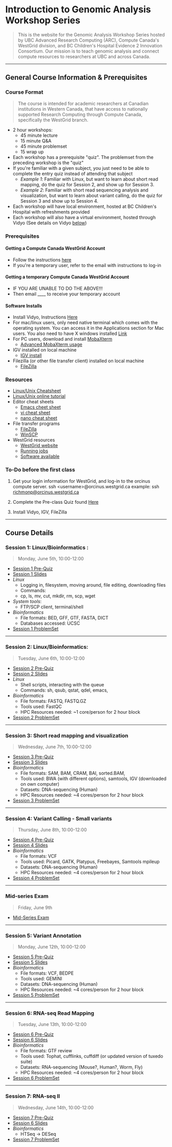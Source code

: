 # Introduction to Genomic Analysis Workshop Series
> This is the website for the Genomic Analysis Workshop Series hosted by UBC Advanced Research Computing (ARC), Compute Canada's WestGrid division, and BC Children's Hospital Evidence 2 Innovation Consortium.  Our mission is to teach genomic analysis and connect compute resources to researchers at UBC and across Canada. 

---

## General Course Information & Prerequisites
### Course Format
> The course is intended for academic researchers at Canadian institutions in Western Canada, that have access to nationally supported Research Computing through Compute Canada, specifically the WestGrid branch.  
+ 2 hour workshops:
  + 45 minute lecture
  + 15 minute Q&A
  + 45 minute problemset
  + 15 wrap up
+ Each workshop has a prerequisite "quiz".  The problemset from the preceding workshop is the "quiz"
+ If you're familiar with a given subject, you just need to be able to complete the entry quiz instead of attending that subject
  + *Example 1*: Familiar with Linux, but want to learn about short read mapping, do the quiz for Session 2, and show up for Session 3. 
  + *Example 2*: Familiar with short read sequencing analysis and visualization, but want to learn about variant calling, do the quiz for Session 3 and show up to Session 4.
+ Each workshop will have local environment, hosted at BC Children's Hospital with refreshments provided
+ Each workshop will also have a virtual environment, hosted through Vidyo (See details on Vidyo [below](#General-Course-Information-&-Prerequisites))
### Prerequisites
#### Getting a Compute Canada WestGrid Account
+ Follow the instructions [here](https://www.computecanada.ca/research-portal/account-management/apply-for-an-account/)
+ If you're a temporary user, refer to the email with instructions to log-in
#### Getting a temporary Compute Canada WestGrid Account
+ IF YOU ARE UNABLE TO DO THE ABOVE!!!
+ Then email ____ to receive your temporary account
#### Software Installs
+ Install Vidyo, Instructions [Here](https://github.com/Phillip-a-richmond/ARC-Bioinformatics-Training/blob/master/Vidyo_instructions.md)
+ For mac/linux users, only need native terminal which comes with the operating system.  You can access it in the Applications section for Mac users.  You also need to have X windows installed [Link](https://www.xquartz.org/)
+ For PC users, download and install [MobaXterm](http://mobaxterm.mobatek.net/) 
  + [Advanced MobaXterm usage](https://www.youtube.com/watch?v=Gkl8LD1rwlU)  
+ IGV installed on local machine 
  + [IGV install](https://www.broadinstitute.org/software/igv/log-in) 
+ Filezilla (or other file transfer client) installed on local machine
  + [FileZilla](https://filezilla-project.org/)
### Resources
+ [Linux/Unix Cheatsheet](https://github.com/Phillip-a-richmond/ARC-Bioinformatics-Training/blob/master/UnixCheatSheet.pdf) 
+ [Linux/Unix online tutorial](http://www.ee.surrey.ac.uk/Teaching/Unix/) 
+ Editor cheat sheets 
  + [Emacs cheet sheet](http://www.rgrjr.com/emacs/emacs_cheat.html) 
  + [vi cheat sheet](http://www.lagmonster.org/docs/vi.html) 
  + [nano cheat sheet](http://www.codexpedia.com/text-editor/nano-text-editor-command-cheatsheet/) 
+ File transfer programs  
  + [FileZilla](https://filezilla-project.org/)
  + [WinSCP](https://winscp.net/eng/download.php) 
+ WestGrid resources 
  + [WestGrid website](https://www.westgrid.ca/) 
  + [Running jobs](https://www.westgrid.ca/support/running_jobs) 
  + [Software available](https://www.westgrid.ca/support/software/) 
      
### To-Do before the first class
1. Get your login information for WestGrid, and log-in to the orcinus compute server.
ssh \<username\>@orcinus.westgrid.ca
example:
ssh richmonp@orcinus.westgrid.ca

2. Complete the Pre-class Quiz found [Here](https://github.com/Phillip-a-richmond/ARC-Bioinformatics-Training/blob/master/Pre-Course-Quiz.md)

3. Install Vidyo, IGV, FileZilla

---

## Course Details
### Session 1: Linux/Bioinformatics :
> Monday, June 5th, 10:00-12:00
+ [Session 1 Pre-Quiz](https://github.com/Phillip-a-richmond/ARC-Bioinformatics-Training/blob/master/Pre-Course-Quiz.md)
+ [Session 1 Slides]()
+ *Linux* 
  + Logging in, filesystem, moving around, file editing, downloading files
  + Commands:
  + cp, ls, mv, cut, mkdir, rm, scp, wget
+ *System tools*: 
  + FTP/SCP client, terminal/shell
+ *Bioinformatics*  
  + File formats: BED, GFF, GTF, FASTA, DICT
  + Databases accessed: UCSC
+ [Session 1 ProblemSet]()

---

### Session 2: Linux/Bioinformatics:
> Tuesday, June 6th, 10:00-12:00
+ [Session 2 Pre-Quiz](https://github.com/Phillip-a-richmond/ARC-Bioinformatics-Training/blob/master/Pre-Course-Quiz.md)
+ [Session 2 Slides]()
+ *Linux* 
  + Shell scripts, interacting with the queue
  + Commands: sh, qsub, qstat, qdel, emacs, 
+ *Bioinformatics* 
  + File formats: FASTQ, FASTQ.GZ 
  + Tools used: FastQC 
  + HPC Resources needed: ~1 core/person for 2 hour block  
+ [Session 2 ProblemSet]()

---

### Session 3: Short read mapping and visualization
> Wednesday, June 7th, 10:00-12:00
+ [Session 3 Pre-Quiz](https://github.com/Phillip-a-richmond/ARC-Bioinformatics-Training/blob/master/Pre-Course-Quiz.md)
+ [Session 3 Slides]()
+ *Bioinformatics*  
  + File formats: SAM, BAM, CRAM, BAI, sorted.BAM,
  + Tools used: BWA (with different options), samtools, IGV (downloaded on own computer)
  + Datasets: DNA-sequencing (Human)
  + HPC Resources needed: ~4 cores/person for 2 hour block
+ [Session 3 ProblemSet]()

---

### Session 4: Variant Calling - Small variants
> Thursday, June 8th, 10:00-12:00
+ [Session 4 Pre-Quiz](https://github.com/Phillip-a-richmond/ARC-Bioinformatics-Training/blob/master/Pre-Course-Quiz.md)
+ [Session 4 Slides]()
+ *Bioinformatics*  
  + File formats: VCF
  + Tools used: Picard, GATK, Platypus, Freebayes, Samtools mpileup
  + Datasets: DNA-sequencing (Human)
  + HPC Resources needed: ~4 cores/person for 2 hour block  
+ [Session 4 ProblemSet]()

---

### Mid-series Exam
> Friday, June 9th
+ [Mid-Series Exam]()

---

### Session 5: Variant Annotation
> Monday, June 12th, 10:00-12:00    
+ [Session 5 Pre-Quiz](https://github.com/Phillip-a-richmond/ARC-Bioinformatics-Training/blob/master/Pre-Course-Quiz.md)
+ [Session 5 Slides]()
+ *Bioinformatics*
  + File formats: VCF, BEDPE
  + Tools used: GEMINI
  + Datasets: DNA-sequencing (Human)
  + HPC Resources needed: ~4 cores/person for 2 hour block  
+ [Session 5 ProblemSet]()

---

### Session 6: RNA-seq Read Mapping
> Tuesday, June 13th, 10:00-12:00
+ [Session 6 Pre-Quiz](https://github.com/Phillip-a-richmond/ARC-Bioinformatics-Training/blob/master/Pre-Course-Quiz.md)
+ [Session 6 Slides]()
+ *Bioinformatics*
  + File formats: GTF review
  + Tools used: Tophat, cufflinks, cuffdiff (or updated version of tuxedo suite)
  + Datasets: RNA-sequencing (Mouse?, Human?, Worm, Fly)
  + HPC Resources needed: ~4 cores/person for 2 hour block  
+ [Session 6 ProblemSet]()

---

### Session 7: RNA-seq II
> Wednesday, June 14th, 10:00-12:00
+ [Session 7 Pre-Quiz](https://github.com/Phillip-a-richmond/ARC-Bioinformatics-Training/blob/master/Pre-Course-Quiz.md)
+ [Session 6 Slides]()
+ *Bioinformatics*
  + HTSeq → DESeq  
+ [Session 7 ProblemSet]()




